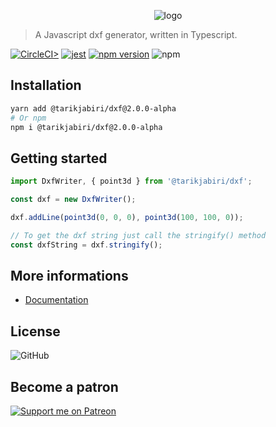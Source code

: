 <div align="center">

![logo](https://user-images.githubusercontent.com/6343314/149668609-984746e2-b095-456b-a9d8-a6d2febf399a.png)

</div>

> A Javascript dxf generator, written in Typescript.

[![CircleCI>](https://circleci.com/gh/tarikjabiri/dxf.svg?style=svg)](https://circleci.com/github/tarikjabiri/dxf)
[![jest](https://jestjs.io/img/jest-badge.svg)](https://github.com/facebook/jest)
[![npm version](https://badge.fury.io/js/%40tarikjabiri%2Fdxf.svg)](https://badge.fury.io/js/%40tarikjabiri%2Fdxf)
![npm](https://img.shields.io/npm/dw/@tarikjabiri/dxf)

<!--[Image entity scale and rotation](https://stackoverflow.com/questions/20521807/dxf-image-entity-group-code-explanation) explanation.-->

## Installation

```bash
yarn add @tarikjabiri/dxf@2.0.0-alpha
# Or npm
npm i @tarikjabiri/dxf@2.0.0-alpha
```

## Getting started

```javascript
import DxfWriter, { point3d } from '@tarikjabiri/dxf';

const dxf = new DxfWriter();

dxf.addLine(point3d(0, 0, 0), point3d(100, 100, 0));

// To get the dxf string just call the stringify() method
const dxfString = dxf.stringify();
```

## More informations

+ [Documentation](https://tarikjabiri.github.io/dxf/)

## License

![GitHub](https://img.shields.io/github/license/tarikjabiri/dxf?style=for-the-badge)

## Become a patron

[![Support me on Patreon](https://img.shields.io/endpoint.svg?url=https%3A%2F%2Fshieldsio-patreon.vercel.app%2Fapi%3Fusername%3Duser%3Fu%3D33866044%26type%3Dpatrons&style=for-the-badge)](https://patreon.com/user?u=33866044)
